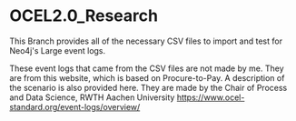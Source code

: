 # OCEL2.0_Research
This Branch provides all of the necessary CSV files to import and test for Neo4j's Large event logs. 


These event logs that came from the CSV files are not made by me.
They are from this website, which is based on Procure-to-Pay.
A description of the scenario is also provided here. 
They are made by the Chair of Process and Data Science, RWTH Aachen University
https://www.ocel-standard.org/event-logs/overview/




